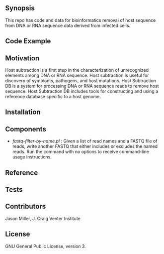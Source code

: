 ## Synopsis

This repo has code and data for bioinformatics removal of host sequence from DNA or RNA sequence data derived from infected cells.

## Code Example

## Motivation

Host subtraction is a first step in the characterization of unrecognized elements among DNA or RNA sequence.
Host subtraction is useful for discovery of symbionts, pathogens, and host mutations.
Host Subtraction DB is a system for processing DNA or RNA sequence reads to remove host sequence.
Host Subtraction DB includes tools for constructing and using a reference database specific to a host genome.

## Installation

## Components

* *fastq-filter-by-name.pl* : Given a list of read names and a FASTQ file of reads, write another FASTQ that either includes or excludes the named reads. Run the command with no options to receive command-line usage instructions.

## Reference

## Tests

## Contributors

Jason Miller, J. Craig Venter Institute

## License

GNU General Public License, version 3.


